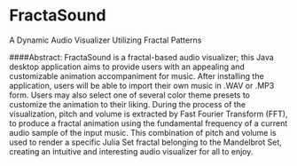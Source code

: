 # FractaSound
A Dynamic Audio Visualizer Utilizing Fractal Patterns

####Abstract:
  FractaSound is a fractal-based audio visualizer; this Java desktop application aims to provide users with an appealing and customizable animation accompaniment for music. After installing the application, users will be able to import their own music in .WAV or .MP3 form. Users may also select one of several color theme presets to customize the animation to their liking. During the process of the visualization, pitch and volume is extracted by Fast Fourier Transform (FFT), to produce a fractal animation using the fundamental frequency of a current audio sample of the input music. This combination of pitch and volume is used to render a specific Julia Set fractal belonging to the Mandelbrot Set, creating an intuitive and interesting audio visualizer for all to enjoy.
